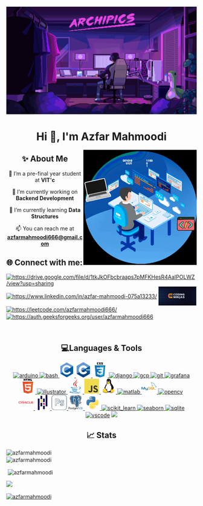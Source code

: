 ![logo](gif.gif)
<h1 align="center">Hi 👋, I'm Azfar Mahmoodi</h1>
  </h1>
  <!--<img align="right"  width="400" src="https://mir-s3-cdn-cf.behance.net/project_modules/disp/601014116770475.6068beff4640a.gif" /> -->
  <!--<img align="right"  width="400" src="https://media.tenor.com/kjXMU4dl8lAAAAAC/hello-world.gif" /> -->
   <img align="right"  width="300" src="giphy1.gif" /> 
    <!-- <img align="right" height="400" src="https://e0.pxfuel.com/wallpapers/609/188/desktop-wallpaper-fastest-data-data-visualization.jpg">  -->
<h2 align="center"> ✨ About Me</h2>
<div align="center">
  
📝 I’m a pre-final year student at **VIT'c**

🔭 I’m currently working on **Backend Development**

🌱 I’m currently learning **Data Structures**

📫 You can reach me at **azfarmahmoodi666@gmail.com**

</div>
  </div>
  




<h2 align="left" color=FFF>🌐 Connect with me:</h2>

<p align="left">
<a href="https://drive.google.com/file/d/1tkJkOFbcbraaps7pMFKHesR4AaIPOLWZ/view?usp=sharing" target="blank"><img align="center" src="https://img.shields.io/badge/Resume-478056?style=for-the-badge&logo=Google%20Drive&logoColor=white" alt="https://drive.google.com/file/d/1tkJkOFbcbraaps7pMFKHesR4AaIPOLWZ/view?usp=sharing" height="50" width="100" /></a>
<a href="https://linkedin.com/in/https://www.linkedin.com/in/azfar-mahmoodi-075a13233/" target="blank"><img align="center" src="https://raw.githubusercontent.com/rahuldkjain/github-profile-readme-generator/master/src/images/icons/Social/linked-in-alt.svg" alt="https://www.linkedin.com/in/azfar-mahmoodi-075a13233/" height="50" width="100" /></a>
<a href="https://www.codingninjas.com/studio/profile/871f60d9-5251-4468-8a73-44bd86c6a1ea" target="blank"><img align="center" src="Cod.jpg" alt="https://codingninjas.com/in/https://www.codingninjas.com/studio/profile/871f60d9-5251-4468-8a73-44bd86c6a1ea"height="50" width="100" /></a>
<a href="https://leetcode.com/azfarmahmoodi666/" target="blank"><img align="center" src="https://raw.githubusercontent.com/rahuldkjain/github-profile-readme-generator/master/src/images/icons/Social/leet-code.svg" alt="https://leetcode.com/azfarmahmoodi666/" height="50" width="100" /></a>
<a href="https://auth.geeksforgeeks.org/user/https://auth.geeksforgeeks.org/user/azfarmahmoodi666" target="blank"><img align="center" src="https://raw.githubusercontent.com/rahuldkjain/github-profile-readme-generator/master/src/images/icons/Social/geeks-for-geeks.svg" alt="https://auth.geeksforgeeks.org/user/azfarmahmoodi666" height="50" width="100" /></a>
</p>
<p>
<br> 
</p>
<h2 align="center" color=FFF>💻Languages & Tools </h2>
<p align="center"> <a href="https://www.arduino.cc/" target="_blank" rel="noreferrer"> <img src="https://cdn.worldvectorlogo.com/logos/arduino-1.svg" alt="arduino" width="40" height="40"/> </a> <a href="https://www.gnu.org/software/bash/" target="_blank" rel="noreferrer"> <img src="https://www.vectorlogo.zone/logos/gnu_bash/gnu_bash-icon.svg" alt="bash" width="40" height="40"/> </a> <a href="https://www.cprogramming.com/" target="_blank" rel="noreferrer"> <img src="https://raw.githubusercontent.com/devicons/devicon/master/icons/c/c-original.svg" alt="c" width="40" height="40"/> </a> <a href="https://www.w3schools.com/cpp/" target="_blank" rel="noreferrer"> <img src="https://raw.githubusercontent.com/devicons/devicon/master/icons/cplusplus/cplusplus-original.svg" alt="cplusplus" width="40" height="40"/> </a> <a href="https://www.w3schools.com/css/" target="_blank" rel="noreferrer"> <img src="https://raw.githubusercontent.com/devicons/devicon/master/icons/css3/css3-original-wordmark.svg" alt="css3" width="40" height="40"/> </a> <a href="https://www.djangoproject.com/" target="_blank" rel="noreferrer"> <img src="https://cdn.worldvectorlogo.com/logos/django.svg" alt="django" width="40" height="40"/> </a> <a href="https://cloud.google.com" target="_blank" rel="noreferrer"> <img src="https://www.vectorlogo.zone/logos/google_cloud/google_cloud-icon.svg" alt="gcp" width="40" height="40"/> </a> <a href="https://git-scm.com/" target="_blank" rel="noreferrer"> <img src="https://www.vectorlogo.zone/logos/git-scm/git-scm-icon.svg" alt="git" width="40" height="40"/> </a> <a href="https://grafana.com" target="_blank" rel="noreferrer"> <img src="https://www.vectorlogo.zone/logos/grafana/grafana-icon.svg" alt="grafana" width="40" height="40"/> </a> <a href="https://www.w3.org/html/" target="_blank" rel="noreferrer"> <img src="https://raw.githubusercontent.com/devicons/devicon/master/icons/html5/html5-original-wordmark.svg" alt="html5" width="40" height="40"/> </a> <a href="https://www.adobe.com/in/products/illustrator.html" target="_blank" rel="noreferrer"> <img src="https://www.vectorlogo.zone/logos/adobe_illustrator/adobe_illustrator-icon.svg" alt="illustrator" width="40" height="40"/> </a> <a href="https://www.java.com" target="_blank" rel="noreferrer"> <img src="https://raw.githubusercontent.com/devicons/devicon/master/icons/java/java-original.svg" alt="java" width="40" height="40"/> </a> <a href="https://developer.mozilla.org/en-US/docs/Web/JavaScript" target="_blank" rel="noreferrer"> <img src="https://raw.githubusercontent.com/devicons/devicon/master/icons/javascript/javascript-original.svg" alt="javascript" width="40" height="40"/> </a> <a href="https://www.linux.org/" target="_blank" rel="noreferrer"> <img src="https://raw.githubusercontent.com/devicons/devicon/master/icons/linux/linux-original.svg" alt="linux" width="40" height="40"/> </a> <a href="https://www.mathworks.com/" target="_blank" rel="noreferrer"> <img src="https://upload.wikimedia.org/wikipedia/commons/2/21/Matlab_Logo.png" alt="matlab" width="40" height="40"/> </a> <a href="https://www.mysql.com/" target="_blank" rel="noreferrer"> <img src="https://raw.githubusercontent.com/devicons/devicon/master/icons/mysql/mysql-original-wordmark.svg" alt="mysql" width="40" height="40"/> </a> <a href="https://opencv.org/" target="_blank" rel="noreferrer"> <img src="https://www.vectorlogo.zone/logos/opencv/opencv-icon.svg" alt="opencv" width="40" height="40"/> <br></a> <a href="https://www.oracle.com/" target="_blank" rel="noreferrer"> <img src="https://raw.githubusercontent.com/devicons/devicon/master/icons/oracle/oracle-original.svg" alt="oracle" width="40" height="40"/> </a> <a href="https://pandas.pydata.org/" target="_blank" rel="noreferrer"> <img src="https://raw.githubusercontent.com/devicons/devicon/2ae2a900d2f041da66e950e4d48052658d850630/icons/pandas/pandas-original.svg" alt="pandas" width="40" height="40"/> </a> <a href="https://www.photoshop.com/en" target="_blank" rel="noreferrer"> <img src="https://raw.githubusercontent.com/devicons/devicon/master/icons/photoshop/photoshop-line.svg" alt="photoshop" width="40" height="40"/> </a> <a href="https://www.postgresql.org" target="_blank" rel="noreferrer"> <img src="https://raw.githubusercontent.com/devicons/devicon/master/icons/postgresql/postgresql-original-wordmark.svg" alt="postgresql" width="40" height="40"/> </a> <a href="https://www.python.org" target="_blank" rel="noreferrer"> <img src="https://raw.githubusercontent.com/devicons/devicon/master/icons/python/python-original.svg" alt="python" width="40" height="40"/> </a> <a href="https://scikit-learn.org/" target="_blank" rel="noreferrer"> <img src="https://upload.wikimedia.org/wikipedia/commons/0/05/Scikit_learn_logo_small.svg" alt="scikit_learn" width="40" height="40"/> </a> <a href="https://seaborn.pydata.org/" target="_blank" rel="noreferrer"> <img src="https://seaborn.pydata.org/_images/logo-mark-lightbg.svg" alt="seaborn" width="40" height="40"/> </a> <a href="https://www.sqlite.org/" target="_blank" rel="noreferrer"> <img src="https://www.vectorlogo.zone/logos/sqlite/sqlite-icon.svg" alt="sqlite" width="40" height="40"/> </a>
<a href="https://vscode.com/" title="vscode"><img src="https://user-images.githubusercontent.com/25181517/192108891-d86b6220-e232-423a-bf5f-90903e6887c3.png" alt="vscode" width="40px" height="40px"></a>
  <a href="https://skillicons.dev">
    <img src="https://skillicons.dev/icons?i=r,github" />
<!--     <img src="https://skillicons.dev/icons?i=vscode,r,gcp,vercel,github,git" /> -->
  </a>
</p>

<h2 align="center" color=FFF>📈 Stats </h2>
<p><img align="left" width="450" src="https://github-readme-stats.vercel.app/api/top-langs?username=azfarmahmoodi&bg_color=0d1117&hide_border=true&title_color=fff&show_icons=true&theme=highcontrast&limit=5&show_icons=true&locale=en&layout=compact" alt="azfarmahmoodi" /></p>

<p>&nbsp;<img align="center"  width="450"src="https://github-readme-stats.vercel.app/api?username=azfarmahmoodi&show_icons=true&bg_color=0d1117&hide_border=true&title_color=fff&show_icons=true&theme=highcontrast&limit=5&locale=en" alt="azfarmahmoodi" /></p>
<p>&nbsp;<img align="center"  width="450" src="https://github-readme-streak-stats.herokuapp.com/?bg_color=0d1117&hide_border=true&title_color=fff&show_icons=true&theme=highcontrast&limit=5&combine_all_yearly_contributions=true&user=azfarmahmoodi&" alt="azfarmahmoodi" /></p>

<p>
<img  width=780 src="http://github-profile-summary-cards.vercel.app/api/cards/profile-details?username=AzfarMahmoodi&theme=transparent&title_color=fff"/>

<!--- <img  width=1100 src="https://github-readme-activity-graph.vercel.app/graph?username=AzfarMahmoodi&bg_color=0d1117&color=58c6e5&line=58c6e5&point=ffffff&area=true&hide_border=true"/> --->


</p>




<!--- <img  width=365 src="http://github-profile-summary-cards.vercel.app/api/cards/repos-per-language?username=AzfarMahmoodi&theme=transparent&exclude=exclude"/> ---> 
<!---<img src="http://github-profile-summary-cards.vercel.app/api/cards/most-commit-language?username=AzfarMahmoodi&theme=transparent&exclude=exclude"/> ---> 
<!---<img src="http://github-profile-summary-cards.vercel.app/api/cards/productive-time?username=AzfarMahmoodi&theme=transparent&utcOffset=utcOffset"/>---> 

<!--- <img src="https://github-readme-stats-git-addprogressrankicon-rickstaa.vercel.app/api?username=AzfarMahmoodi&rank_icon=progress" /> ---> 

<!---  <img width=500  src="https://github-contributor-stats.vercel.app/api?username=AzfarMahmoodi&bg_color=0d1117&hide_border=true&title_color=fff&show_icons=true&theme=highcontrast&limit=5&combine_all_yearly_contributions=true" alt="azfarmahmoodi" /> 

<!--- ![](https://github-contributor-stats.vercel.app/api?username=AzfarMahmoodi&limit=5&theme=dark&combine_all_yearly_contributions=true) --->


<!--- <img  src="https://github-readme-activity-graph.vercel.app/graph?username=AzfarMahmoodi&bg_color=0d1117&color=ea89f0&line=fd8aff&point=ffffff&area=true&hide_border=true"/> pink --->

<!---<img  src="https://github-readme-activity-graph.vercel.app/graph?username=AzfarMahmoodi&bg_color=0d1117&color=ffffff&line=26a641&point=ffffff&area=true&hide_border=true"/> green--->



<p align="left"><a href="https://github.com/ryo-ma/github-profile-trophy"><img src="https://github-profile-trophy.vercel.app/?username=azfarmahmoodi" alt="azfarmahmoodi" /></a> </p>
